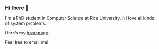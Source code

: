 ### Hi there 👋

<!--
**Tr0py/Tr0py** is a ✨ _special_ ✨ repository because its `README.md` (this file) appears on your GitHub profile.

Here are some ideas to get you started:

- 🔭 I’m currently working on ...
- 🌱 I’m currently learning ...
- 👯 I’m looking to collaborate on ...
- 🤔 I’m looking for help with ...
- 💬 Ask me about ...
- 📫 How to reach me: ...
- 😄 Pronouns: ...
- ⚡ Fun fact: ...
-->

I'm a PhD student in Computer Science at Rice University. :) I love all kinds of system problems. 

Here's my [homepage](https://tr0py.github.io/).

Feel free to email me!
